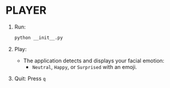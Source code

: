 # PLAYER

1. Run:
   ```bash
   python __init__.py
   ```

2. Play:
   - The application detects and displays your facial emotion:
     - `Neutral`, `Happy`, or `Surprised` with an emoji.

3. Quit: Press `q` 